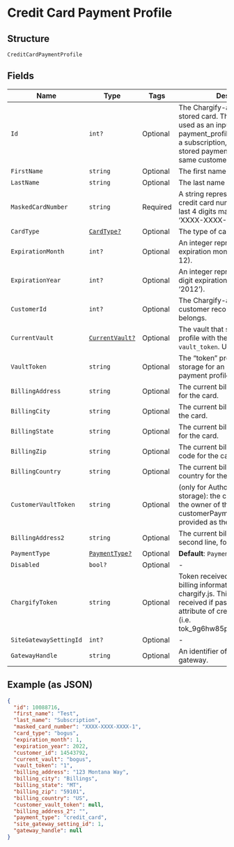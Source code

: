 
# Credit Card Payment Profile

## Structure

`CreditCardPaymentProfile`

## Fields

| Name | Type | Tags | Description |
|  --- | --- | --- | --- |
| `Id` | `int?` | Optional | The Chargify-assigned ID of the stored card. This value can be used as an input to payment_profile_id when creating a subscription, in order to re-use a stored payment profile for the same customer. |
| `FirstName` | `string` | Optional | The first name of the card holder. |
| `LastName` | `string` | Optional | The last name of the card holder. |
| `MaskedCardNumber` | `string` | Required | A string representation of the credit card number with all but the last 4 digits masked with X’s (i.e. ‘XXXX-XXXX-XXXX-1234’). |
| `CardType` | [`CardType?`](../../doc/models/card-type.md) | Optional | The type of card used. |
| `ExpirationMonth` | `int?` | Optional | An integer representing the expiration month of the card(1 – 12). |
| `ExpirationYear` | `int?` | Optional | An integer representing the 4-digit expiration year of the card(i.e. ‘2012’). |
| `CustomerId` | `int?` | Optional | The Chargify-assigned id for the customer record to which the card belongs. |
| `CurrentVault` | [`CurrentVault?`](../../doc/models/current-vault.md) | Optional | The vault that stores the payment profile with the provided `vault_token`. Use `bogus` for testing. |
| `VaultToken` | `string` | Optional | The “token” provided by your vault storage for an already stored payment profile. |
| `BillingAddress` | `string` | Optional | The current billing street address for the card. |
| `BillingCity` | `string` | Optional | The current billing address city for the card. |
| `BillingState` | `string` | Optional | The current billing address state for the card. |
| `BillingZip` | `string` | Optional | The current billing address zip code for the card. |
| `BillingCountry` | `string` | Optional | The current billing address country for the card. |
| `CustomerVaultToken` | `string` | Optional | (only for Authorize.Net CIM storage): the customerProfileId for the owner of the customerPaymentProfileId provided as the vault_token. |
| `BillingAddress2` | `string` | Optional | The current billing street address, second line, for the card. |
| `PaymentType` | [`PaymentType?`](../../doc/models/payment-type.md) | Optional | **Default**: `PaymentType.credit_card` |
| `Disabled` | `bool?` | Optional | - |
| `ChargifyToken` | `string` | Optional | Token received after sending billing information using chargify.js. This token will only be received if passed as a sole attribute of credit_card_attributes (i.e. tok_9g6hw85pnpt6knmskpwp4ttt) |
| `SiteGatewaySettingId` | `int?` | Optional | - |
| `GatewayHandle` | `string` | Optional | An identifier of connected gateway. |

## Example (as JSON)

```json
{
  "id": 10088716,
  "first_name": "Test",
  "last_name": "Subscription",
  "masked_card_number": "XXXX-XXXX-XXXX-1",
  "card_type": "bogus",
  "expiration_month": 1,
  "expiration_year": 2022,
  "customer_id": 14543792,
  "current_vault": "bogus",
  "vault_token": "1",
  "billing_address": "123 Montana Way",
  "billing_city": "Billings",
  "billing_state": "MT",
  "billing_zip": "59101",
  "billing_country": "US",
  "customer_vault_token": null,
  "billing_address_2": "",
  "payment_type": "credit_card",
  "site_gateway_setting_id": 1,
  "gateway_handle": null
}
```

